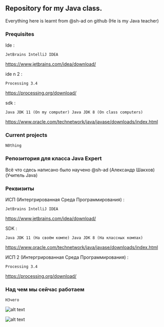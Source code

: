 ## Repository for my Java class.

Everything here is learnt from @sh-ad on github (He is my Java teacher)

### Prequisites

Ide : 
```
JetBrains IntelliJ IDEA
```
https://www.jetbrains.com/idea/download/

ide n 2 :
```
Processing 3.4
```
https://processing.org/download/

sdk :
```
Java JDK 11 (On my computer) Java JDK 8 (On class computers)
```
https://www.oracle.com/technetwork/java/javase/downloads/index.html

### Current projects

```
N0thing
```

### Репозитория для класса Java Expert

Всё что сдесь написано было научено @sh-ad (Александр Шакхов) (Учитель Java)

### Pеквизиты

ИСП (Интергрированная Среда Программирования) :

```
JetBrains IntelliJ IDEA
```
https://www.jetbrains.com/idea/download/

SDK :
```
Java JDK 11 (На своём компе) Java JDK 8 (На классных компах)
```
https://www.oracle.com/technetwork/java/javase/downloads/index.html

ИСП 2 (Интергрированная Среда Программирования) :
```
Processing 3.4
```
https://processing.org/download/

### Над чем мы сейчас работаем

```
Н3чего
```

![alt text](http://www.cutmypic.com/uploads/title900225613.png)

![alt text](http://webresizer.com/session/NPOnG9NbA0vXMPTa0TUn70aHB7mHpSt8/result.jpg?1544818728.79325)


